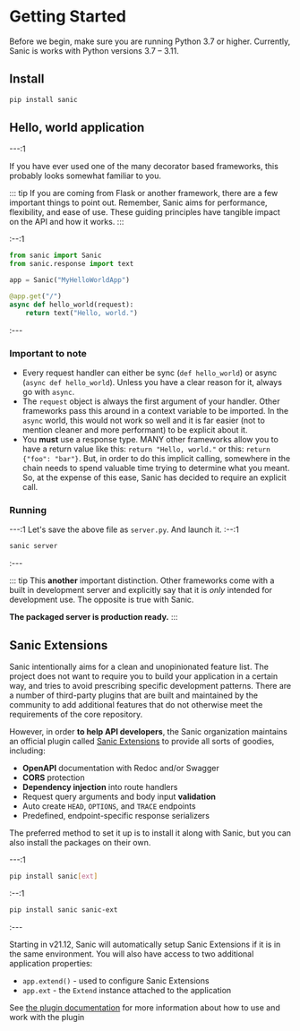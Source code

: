 # Getting Started

Before we begin, make sure you are running Python 3.7 or higher. Currently, Sanic is works with Python versions 3.7 – 3.11.

## Install

```sh
pip install sanic
```

## Hello, world application

---:1

If you have ever used one of the many decorator based frameworks, this probably looks somewhat familiar to you.

::: tip 
If you are coming from Flask or another framework, there are a few important things to point out. Remember, Sanic aims for performance, flexibility, and ease of use. These guiding principles have tangible impact on the API and how it works.
:::



:--:1

```python
from sanic import Sanic
from sanic.response import text

app = Sanic("MyHelloWorldApp")

@app.get("/")
async def hello_world(request):
    return text("Hello, world.")
```

:---

### Important to note

- Every request handler can either be sync (`def hello_world`) or async (`async def hello_world`). Unless you have a clear reason for it, always go with `async`.
- The `request` object is always the first argument of your handler. Other frameworks pass this around in a context variable to be imported. In the `async` world, this would not work so well and it is far easier (not to mention cleaner and more performant) to be explicit about it. 
- You **must** use a response type. MANY other frameworks allow you to have a return value like this: `return "Hello, world."` or this: `return {"foo": "bar"}`. But, in order to do this implicit calling, somewhere in the chain needs to spend valuable time trying to determine what you meant. So, at the expense of this ease, Sanic has decided to require an explicit call.

### Running

---:1
Let's save the above file as `server.py`. And launch it.
:--:1
```sh
sanic server
```
:---

::: tip 
This **another** important distinction. Other frameworks come with a built in development server and explicitly say that it is _only_ intended for development use. The opposite is true with Sanic. 

**The packaged server is production ready.**
:::

## Sanic Extensions

Sanic intentionally aims for a clean and unopinionated feature list. The project does not want to require you to build your application in a certain way, and tries to avoid prescribing specific development patterns. There are a number of third-party plugins that are built and maintained by the community to add additional features that do not otherwise meet the requirements of the core repository.

However, in order **to help API developers**, the Sanic organization maintains an official plugin called [Sanic Extensions](../plugins/sanic-ext/getting-started.md) to provide all sorts of goodies, including:

- **OpenAPI** documentation with Redoc and/or Swagger
- **CORS** protection
- **Dependency injection** into route handlers
- Request query arguments and body input **validation**
- Auto create `HEAD`, `OPTIONS`, and `TRACE` endpoints
- Predefined, endpoint-specific response serializers

The preferred method to set it up is to install it along with Sanic, but you can also install the packages on their own.

---:1
```sh
pip install sanic[ext]
```
:--:1
```sh
pip install sanic sanic-ext
```
:---

Starting in v21.12, Sanic will automatically setup Sanic Extensions if it is in the same environment. You will also have access to two additional application properties:

- `app.extend()` - used to configure Sanic Extensions
- `app.ext` - the `Extend` instance attached to the application

See [the plugin documentation](../plugins/sanic-ext/getting-started.md) for more information about how to use and work with the plugin
